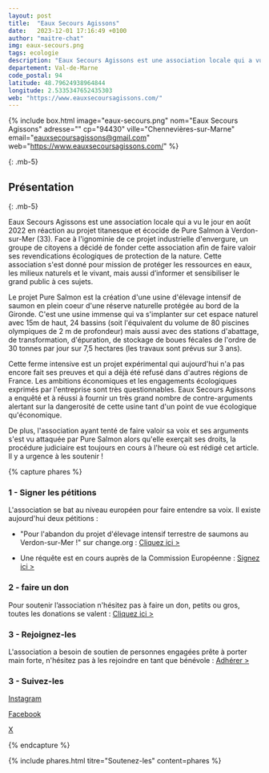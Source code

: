 ```yaml
---
layout: post
title:  "Eaux Secours Agissons"
date:   2023-12-01 17:16:49 +0100
author: "maitre-chat"
img: eaux-secours.png
tags: ecologie
description: "Eaux Secours Agissons est une association locale qui a vu le jour en août 2022 en réaction au projet titanesque et écocide de Pure Salmon à Verdon-sur-Mer (33). Face à l'ignominie de ce projet industrielle d'envergure, un groupe de citoyens a décidé de fonder cette association afin de faire valoir ses revendications écologiques de protection de la nature. Cette association s'est donné pour mission de protéger les ressources en eaux, les milieux naturels et le vivant, mais aussi d’informer et sensibiliser le grand public à ces sujets. "
departement: Val-de-Marne
code_postal: 94
latitude: 48.79624938964844
longitude: 2.5335347652435303
web: "https://www.eauxsecoursagissons.com/"
---
```


{% include box.html image="eaux-secours.png" nom="Eaux Secours Agissons" adresse="" cp="94430" ville="Chennevières-sur-Marne" email="eauxsecoursagissons@gmail.com" web="https://www.eauxsecoursagissons.com/" %}

{: .mb-5}

## Présentation

{: .mb-5}

Eaux Secours Agissons est une association locale qui a vu le jour en août 2022 en réaction au projet titanesque et écocide de Pure Salmon à Verdon-sur-Mer (33). Face à l'ignominie de ce projet industrielle d'envergure, un groupe de citoyens a décidé de fonder cette association afin de faire valoir ses revendications écologiques de protection de la nature. Cette association s'est donné pour mission de protéger les ressources en eaux, les milieux naturels et le vivant, mais aussi d’informer et sensibiliser le grand public à ces sujets. 

Le projet Pure Salmon est la création d'une usine d'élevage intensif de saumon en plein coeur d'une réserve naturelle protégée au bord de la Gironde. C'est une usine immense qui va s'implanter sur cet espace naturel avec 15m de haut, 24 bassins (soit l'équivalent du volume de 80 piscines olympiques de 2 m de profondeur) mais aussi avec des stations d'abattage, de transformation, d'épuration, de stockage de boues fécales de l'ordre de 30 tonnes par jour sur 7,5 hectares​​ (les travaux sont prévus sur 3 ans). 

Cette ferme intensive est un projet expérimental qui aujourd'hui n'a pas encore fait ses preuves et qui a déjà été refusé dans d'autres régions de France. Les ambitions économiques et les engagements écologiques exprimés par l'entreprise sont très questionnables. Eaux Secours Agissons a enquêté et à réussi à fournir un très grand nombre de contre-arguments alertant sur la dangerosité de cette usine tant d'un point de vue écologique qu'économique. 

De plus, l'association ayant tenté de faire valoir sa voix et ses arguments s'est vu attaquée par Pure Salmon alors qu'elle exerçait ses droits, la procédure judiciaire est toujours en cours à l'heure où est rédigé cet article. Il y a urgence à les soutenir ! 



{% capture phares %}
### 1 - Signer les pétitions
L'association se bat au niveau européen pour faire entendre sa voix. Il existe aujourd'hui deux pétitions : 
- "Pour l'abandon du projet d'élevage intensif terrestre de saumons au Verdon-sur-Mer !" sur change.org :
<a href="https://www.change.org/p/pour-l-abandon-du-projet-d-%C3%A9levage-intensif-terrestre-de-saumons-par-pure-salmon" target="_blank">Cliquez ici ></a>


- Une réquête est en cours auprès de la Commission Européenne :
<a href="https://nonpuresalmon33.wixsite.com/requete-ue" target="_blank">Signez ici ></a>

### 2 - faire un don
Pour  soutenir l’association n'hésitez pas à faire un don, petits ou gros, toutes les donations se valent :
<a href="https://www.helloasso.com/associations/eaux-secours-agissons/formulaires/1" target="_blank">Cliquez ici ></a>

### 3 - Rejoignez-les
L'association a besoin de soutien de personnes engagées prête à porter main forte, n'hésitez pas à les rejoindre en tant que bénévole :
<a href="https://docs.google.com/forms/d/e/1FAIpQLSfVCwAzoTYpyy-ehxepxawLnP0ir328jyf95gUVKP96na9ISQ/viewform" target="_blank">Adhérer ></a>

### 3 - Suivez-les
<a href="https://www.instagram.com/eauxsecoursagissons/" target="_blank">Instagram</a>

<a href="https://www.facebook.com/people/Eaux-Secours-Agissons/100085357526774/" target="_blank">Facebook</a>

<a href="https://twitter.com/EauxSecoursA" target="_blank">X</a>

{% endcapture %}

{% include phares.html titre="Soutenez-les" content=phares %}